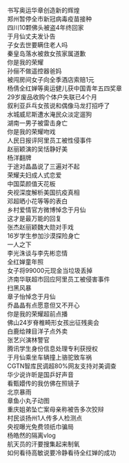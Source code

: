 书写奥运华章创造新的辉煌  
郑州暂停全市新冠病毒疫苗接种  
四川10颗佛头被盗4年终回家  
于月仙丈夫发讣告  
子女去世要瞒住老人吗  
秦皇岛落水被救女孩家属道歉  
你是我的荣耀  
孙俪不做遥控器爸妈  
被闯房间女子向全季酒店索赔1元  
杨倩全红婵等奥运健儿获中国青年五四奖章  
29岁废品收购个体户失联已4个月  
叙利亚乒乓女孩说和偶像马龙打招呼了  
水城威尼斯遭水淹民众淡定遛狗  
湖南一男子被雷击身亡  
你是我的荣耀吻戏  
人民日报评阿里员工被性侵事件  
赵丽颖演的吴恬静好美  
杨洋翻牌  
于途对晶晶说了三遍对不起  
荣耀夫妇成人式恋爱  
中国菜颜值天花板  
央视深度解析美国抗疫真相  
邓超晒小花等等的表白  
乡村爱情官方微博悼念于月仙  
这才是最万能的回复  
张杰赵丽颖魏大勋对手戏  
16岁学生参加沙漠探险身亡  
一人之下  
李光洙谈与李先彬恋情  
全红婵童年照  
女子将99000元现金当垃圾丢掉  
济南华联超市回应阿里员工被侵害事件  
扫黑风暴  
章子怡悼念于月仙  
乔晶晶有点愿意但又不开心  
你是我的荣耀超前点播  
佛山24岁脊椎畸形女孩出征残奥会  
白鹿给辣目洋子点外卖  
张艺兴演林警官  
腾讯学生身份信息处理专利获授权  
于月仙乘坐车辆撞上骆驼致车祸  
CGTN智库民调超80%网友支持对美调查  
华少说许昕是国乒好声音  
看甄嬛传的我仿佛在照镜子  
北京暴雨  
章鱼小丸子动图  
重庆姐弟坠亡案母亲称被告多次狡辩  
村民谈扬州1人传多人检测点  
央视曝光免费领纸巾骗局  
杨皓然的隔离vlog  
航天员的汗要搜集起来制氧  
如何看待高敏说要冷静看待全红婵的成功  
